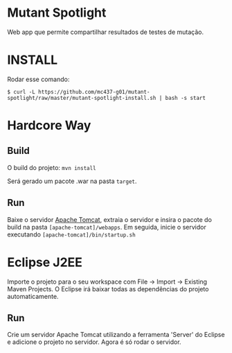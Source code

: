 Mutant Spotlight
================

Web app que permite compartilhar resultados de testes de mutação.

# INSTALL
Rodar esse comando:
```shell
$ curl -L https://github.com/mc437-g01/mutant-spotlight/raw/master/mutant-spotlight-install.sh | bash -s start
```

Hardcore Way
========

Build
-----

O build do projeto:
`mvn install`

Será gerado um pacote .war na pasta `target`.

Run
---

Baixe o servidor [Apache Tomcat](http://tomcat.apache.org/download-70.cgi), extraia o servidor e insira o pacote do build na pasta `[apache-tomcat]/webapps`. Em seguida, inicie o servidor executando `[apache-tomcat]/bin/startup.sh`


Eclipse J2EE
============

Importe o projeto para o seu workspace com File -> Import -> Existing Maven Projects. O Eclipse irá baixar todas as dependências do projeto automaticamente.

Run
---

Crie um servidor Apache Tomcat utilizando a ferramenta 'Server' do Eclipse e adicione o projeto no servidor. Agora é só rodar o servidor.
